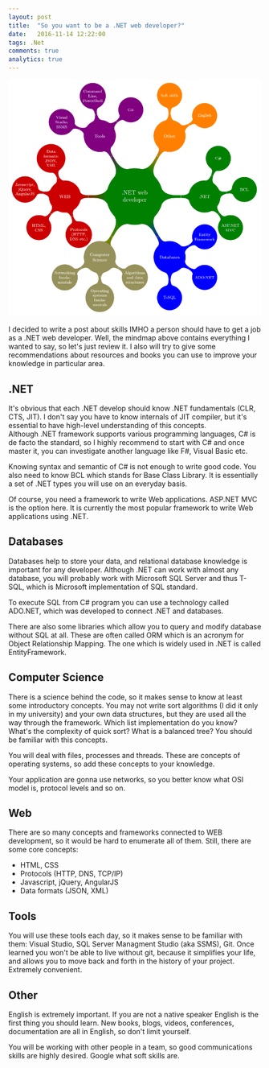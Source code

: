 ```yaml
---
layout: post
title:  "So you want to be a .NET web developer?"
date:   2016-11-14 12:22:00
tags: .Net
comments: true
analytics: true
---
```


<img src='/public/images/dotNetDeveloper.png' alt="web .net developer"/>

I decided to write a post about skills IMHO a person should have to get a job as a .NET web developer.
Well, the mindmap above contains everything I wanted to say, so let's just review it. I also will try to 
give some recommendations about resources and books you can use to improve your knowledge in particular area.

## .NET

It's obvious that each .NET develop should know .NET fundamentals (CLR, CTS, JIT). I don't say you have to know 
internals of JIT compiler, but it's essential to have high-level understanding of this concepts.
<br>
Although .NET framework supports various programming languages, C# is de facto the standard, so I highly recommend to
start with C# and once master it, you can investigate another language like F#, Visual Basic etc.

Knowing syntax and semantic of C# is not enough to write good code. You also need to know BCL which stands for Base
Class Library. It is essentially a set of .NET types you will use on an everyday basis.

Of course, you need a framework to write Web applications. ASP.NET MVC is the option here. It is currently the most
popular framework to write Web applications using .NET.

## Databases

Databases help to store your data, and relational database knowledge is important for any developer.
Although .NET can work with almost any database, you will probably work with Microsoft SQL Server and thus T-SQL,
which is Microsoft implementation of SQL standard.

To execute SQL from C# program you can use a technology called ADO.NET, which was developed to connect .NET and databases.

There are also some libraries which allow you to query and modify database without SQL at all. These are often called
ORM which is an acronym for Object Relationship Mapping. The one which is widely used in .NET is called EntityFramework.

## Computer Science

There is a science behind the code, so it makes sense to know at least some introductory concepts. You may not write
sort algorithms (I did it only in my university) and your own data structures, but they are used all the way through the framework.
Which list implementation do you know? What's the complexity of quick sort? What is a balanced tree? You should be familiar with this concepts.

You will deal with files, processes and threads. These are concepts of operating systems, so add these concepts to your knowledge.

Your application are gonna use networks, so you better know what OSI model is, protocol levels and so on.

## Web 
There are so many concepts and frameworks connected to WEB development, so it would be hard to enumerate all of them.
Still, there are some core concepts:

* HTML, CSS
* Protocols (HTTP, DNS, TCP/IP)
* Javascript, jQuery, AngularJS
* Data formats (JSON, XML)

## Tools

You will use these tools each day, so it makes sense to be familiar with them: Visual Studio, SQL Server Managment Studio (aka SSMS), Git.
Once learned you won't be able to live without git, because it simplifies your life, and allows you to move back and forth in the history of your project.
Extremely convenient.

## Other

English is extremely important. If you are not a native speaker English is the first thing you should learn. New books, blogs, videos, conferences, documentation are all in English, 
so don't limit yourself.

You will be working with other people in a team, so good communications skills are highly desired. Google what soft skills are. 



